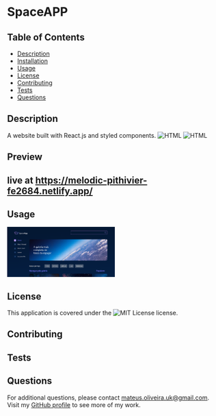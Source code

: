 # SpaceAPP

  ## Table of Contents
  
  - [Description](#description)
  - [Installation](#installation)
  - [Usage](#usage)
  - [License](#license)
  - [Contributing](#contributing)
  - [Tests](#tests)
  - [Questions](#questions)

  ## Description
  
  A website built with React.js and styled components.
  ![HTML](https://img.shields.io/badge/REACT-blue)
  ![HTML](https://img.shields.io/badge/StyledComponents-red)

  ## Preview

  ## live at https://melodic-pithivier-fe2684.netlify.app/

  ## Usage

  <img src="SpaceApp.png" alt="Image" width="50%">

  ## License

  This application is covered under the ![MIT License](https://img.shields.io/badge/License-MIT-green.svg) license.

  ## Contributing

  

  ## Tests

  

  ## Questions

  For additional questions, please contact mateus.oliveira.uk@gmail.com. Visit my [GitHub profile](https://github.com/Mateusuk) to see more of my work.
  
  
